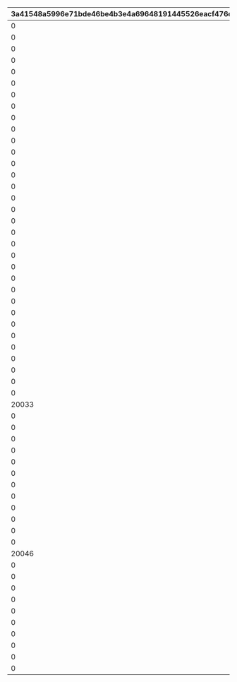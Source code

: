 |3a41548a5996e71bde46be4b3e4a69648191445526eacf476d054406ced16b01|a5352f35b2cea327c9854c715f63925ddc2c28181e2d93ab96da253ffa69955a|4b2903ade800ad36c5306dc1de69f556309a286871ffe047824701fa4f242b72|02f21f0bf670054882e187ff5438970904a0b059a276c9ad7e56e450acae2627|38c3a11ec9669d6306a2e4c8b03d7f903864af868da871dc660f57bff989d11e|814825d8784901b5d8983bf2c0df28391e29a1d10068ecd4e808d72ebc18e059|cb8679c96592876b79bbdad4efd5050f0c9cb9bf7808261993f607cef41a8942|969d2a57a839d38e10ade3abd0fbb74b7333e0752933e0aeee3bb376b396480f|d0fb9621ad29067c3f5b5eed0e228c19bfc4b12e64b7c11ee5a9e15e45e6d56c|e9fad9a0ea670acbb88c49b217d0a1b1e9e8235ca0c138ad0813545cb9007e6f|d9a3e81b5d884c5f4b4d2277afb412f5ef09ac57e5a1e8bde45b3c936edfd174|3b05607bc05fe6f20362d0013d5384093df462455af6f5d36d6675ccb205742b|7afebe6cdaa8fc657339604834bbe9bef03a55b7550222d74c86e4787f257379|
| --- | --- | --- | --- | --- | --- | --- | --- | --- | --- | --- | --- | --- |
|0|20001|0|1|0|2018/03/31 15:00:00|0|-6|2020/03/16 15:00:00|2030/04/19 15:00:00|10001|0|5031|
|0|20002|0|1|0|2018/04/30 15:00:00|0|-3|2020/04/15 15:00:00|2030/04/19 15:00:00|10002|0|8135|
|0|20003|0|1|0|2018/05/25 16:00:00|0|-8|2020/05/15 15:00:00|2030/04/19 15:00:00|10003|0|201|
|0|20004|0|1,2|0|2018/06/30 12:00:00|0|-5|2020/06/19 15:00:00|2030/04/19 15:00:00|10004|0|3394|
|0|20005|0|1,4|0|2018/07/31 12:00:00|0|-3|2020/07/20 15:00:00|2030/04/19 15:00:00|10005|0|3060|
|0|20006|0|1|0|2018/08/31 12:00:00|0|-5|2020/08/19 15:00:00|2030/04/19 15:00:00|10006|0|1412|
|0|20007|0|1,5|0|2018/09/30 12:00:00|0|-2|2020/09/23 15:00:00|2030/04/19 15:00:00|10007|0|3481|
|0|20008|0|1|0|2018/10/31 12:00:00|0|-3|2020/10/19 15:00:00|2030/04/19 15:00:00|10008|0|3490|
|0|20009|0|1,6|0|2018/11/30 12:00:00|0|0|2020/11/24 15:00:00|2030/04/19 15:00:00|10009|0|5402|
|0|20010|0|1,7|0|2018/12/31 12:00:00|0|-5|2020/12/22 15:00:00|2030/04/19 15:00:00|10010|0|2192|
|0|20011|0|1,8|0|2019/01/31 12:00:00|0|0|2021/01/25 15:00:00|2030/04/19 15:00:00|10011|0|5034|
|0|20012|0|1|0|2019/02/22 15:00:00|0|-5|2021/02/18 15:00:00|2030/04/19 15:00:00|10012|0|402|
|0|20013|0|1,9|0|2019/03/31 15:00:00|0|-5|2021/03/23 15:00:00|2030/04/19 15:00:00|10013|0|22|
|0|20014|0|1|0|2019/04/30 12:00:00|0|-8|2021/04/16 15:00:00|2030/04/19 15:00:00|10015|0|2174|
|0|20015|0|1,10|0|2019/06/30 15:00:00|0|3|2021/05/18 15:00:00|2030/04/19 15:00:00|10019|0|2222|
|0|20016|0|1,11|0|2019/07/31 12:00:00|0|0|2021/06/18 15:00:00|2030/04/19 15:00:00|10021|0|6040|
|0|20017|0|1|0|2019/08/31 12:00:00|0|-4|2021/07/16 15:00:00|2030/04/19 15:00:00|10023|0|6481|
|0|20018|0|1,12|0|2019/09/30 12:00:00|0|0|2021/08/16 15:00:00|2030/04/19 15:00:00|10025|0|8134|
|0|20019|0|1|0|2019/10/31 12:00:00|0|-2|2021/09/16 15:00:00|2030/04/19 15:00:00|10027|0|3480|
|0|20020|0|1,13|0|2019/11/30 12:00:00|0|-5|2021/10/19 15:00:00|2030/04/19 15:00:00|10029|0|5283|
|0|20021|0|1,14|0|2019/12/31 12:00:00|0|-4|2021/11/16 15:00:00|2030/04/19 15:00:00|10031|0|1311|
|0|20022|0|1,15|0|2020/01/31 12:00:00|0|-7|2021/12/16 15:00:00|2030/04/19 15:00:00|10033|0|6055|
|0|20023|0|1|0|2020/03/31 12:00:00|0|-5|2022/01/17 15:00:00|2030/04/19 15:00:00|10038|0|2022|
|0|20024|0|1|0|2020/04/24 15:00:00|0|-10|2022/02/18 15:00:00|2030/04/19 15:00:00|10040|0|6011|
|0|20025|0|1,16|0|2020/05/25 15:00:00|0|-5|2022/03/17 15:00:00|2030/04/19 15:00:00|10042|0|5221|
|0|20026|0|1,17|0|2020/06/30 12:00:00|0|10|2022/04/18 15:00:00|2030/04/19 15:00:00|10044|0|3040|
|0|20027|0|1,18|0|2020/07/31 12:00:00|0|10|2022/05/18 15:00:00|2030/04/19 15:00:00|10046|0|6120|
|0|20028|0|1|0|2020/08/31 12:00:00|0|-5|2022/06/16 15:00:00|2030/04/19 15:00:00|10048|0|5032|
|0|20029|0|1,19|0|2020/09/30 12:00:00|0|0|2022/07/19 8:00:00|2030/04/19 15:00:00|10050|0|5151|
|0|20030|0|1|0|2020/10/31 12:00:00|0|-8|2022/08/16 15:00:00|2030/04/19 15:00:00|10052|0|6056|
|0|20031|0|1,20|0|2020/11/30 12:00:00|0|0|2022/09/17 15:00:00|2030/04/19 15:00:00|10054|0|3351|
|0|20032|0|1,21|0|2020/12/31 12:00:00|0|0|2022/10/16 15:00:00|2030/04/19 15:00:00|10056|0|2191|
|0|20033|0|1,22|0|2021/01/31 12:00:00|0|0|2022/11/17 15:00:00|2030/04/19 15:00:00|10058|0|1122|
|20033|20034|0|1,22|0|2021/02/10 12:00:00|0|0|2022/11/17 15:00:00|2030/04/19 15:00:00|10059|0|1123|
|0|20035|0|1,23|0|2021/02/28 12:00:00|0|12|2022/12/19 15:00:00|2030/04/19 15:00:00|10061|0|2194|
|0|20036|0|1|0|2021/02/28 12:00:00|0|0|2023/01/16 15:00:00|2030/04/19 15:00:00|10064|0|5010|
|0|20037|0|1|0|2021/04/30 12:00:00|0|0|2023/02/16 15:00:00|2030/04/19 15:00:00|10066|0|144|
|0|20038|0|1,24|0|2021/05/31 12:00:00|0|0|2023/03/16 15:00:00|2030/04/19 15:00:00|10068|0|121|
|0|20039|0|1|0|2021/06/30 12:00:00|0|0|2023/04/17 15:00:00|2030/04/19 15:00:00|10070|0|394|
|0|20040|0|1,25|0|2021/07/31 12:00:00|0|0|2023/05/16 15:00:00|2030/04/19 15:00:00|10072|0|1082|
|0|20041|0|1|0|2021/08/31 12:00:00|0|0|2023/06/16 15:00:00|2030/04/19 15:00:00|10074|0|181|
|0|20042|0|1,26|0|2021/09/30 12:00:00|0|0|2023/07/18 15:00:00|2030/04/19 15:00:00|10076|0|5084|
|0|20043|0|1|0|2021/10/31 12:00:00|0|0|2023/08/18 15:00:00|2030/04/19 15:00:00|10078|0|6054|
|0|20044|0|1,27|0|2021/11/30 12:00:00|0|0|2023/09/19 15:00:00|2030/04/19 15:00:00|10080|0|6381|
|0|20045|0|1,28|0|2021/12/31 12:00:00|0|0|2023/10/16 15:00:00|2030/04/19 15:00:00|10082|0|2193|
|0|20046|0|1|0|2022/01/31 12:00:00|0|0|2023/11/16 15:00:00|2030/04/19 15:00:00|10084|0|8163|
|20046|20047|0|1,29|0|2022/02/07 12:00:00|0|0|2023/11/16 15:00:00|2030/04/19 15:00:00|10085|0|8164|
|0|20048|0|1|0|2022/02/28 12:00:00|0|0|2023/12/18 15:00:00|2030/04/19 15:00:00|10088|0|2201|
|0|20049|0|1|0|2022/03/31 12:00:00|0|0|2024/01/17 15:00:00|2030/04/19 15:00:00|10090|0|430|
|0|20050|0|1|0|2022/04/30 12:00:00|0|0|2024/03/18 15:00:00|2030/04/19 15:00:00|10092|0|351|
|0|20051|0|1,30|0|2022/05/25 15:00:00|0|0|2024/04/18 15:00:00|2030/04/19 15:00:00|10094|0|392|
|0|20052|0|1,31|0|2022/06/30 12:00:00|0|0|2024/06/17 15:00:00|2030/04/19 15:00:00|10096|0|3402|
|0|20053|0|1,32|0|2022/07/31 12:00:00|0|0|2024/07/16 15:00:00|2030/04/19 15:00:00|10098|0|8132|
|0|20054|0|1|0|2022/08/31 12:00:00|0|0|2024/08/16 15:00:00|2030/04/19 15:00:00|10100|0|6057|
|0|20055|0|1,33|0|2022/09/30 12:00:00|0|0|2024/09/17 15:00:00|2030/04/19 15:00:00|10102|0|5200|
|0|20056|0|1|0|2022/10/31 12:00:00|0|0|2024/10/16 15:00:00|2030/04/19 15:00:00|10104|0|3479|
|0|20057|0|1,34|0|2022/11/30 12:00:00|0|0|2024/11/16 15:00:00|2030/04/19 15:00:00|10106|0|5033|